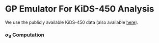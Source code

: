 # GP Emulator For KiDS-450 Analysis 

We use the publicly available KiDS-450 data (also available <a href="http://kids.strw.leidenuniv.nl/sciencedata.php">here</a>). 


### $`\sigma_{8}`$ Computation
